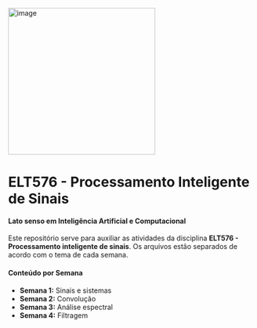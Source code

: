 <img align="middle" 
     src="https://external-content.duckduckgo.com/iu/?u=https%3A%2F%2Fbbt.caf.ufv.br%2Fwp-content%2Fthemes%2Fdiretorias%2Fassets%2Fimages%2Festrutura%2FlogotipoUFV.png&f=1&nofb=1&ipt=1761963a2083d900b5e48aa23b5b3dcd9b74a5ef6f8ce6ec52344a61c0daf884&ipo=images"
     alt="image" 
     style="width:300px;height:auto;">
     
# ELT576 - Processamento Inteligente de Sinais
#### Lato senso em Inteligência Artificial e Computacional
Este repositório serve para auxiliar as atividades da disciplina **ELT576 - Processamento inteligente de sinais**. Os arquivos estão separados de acordo com o tema de cada semana.

#### Conteúdo por Semana
- **Semana 1:** Sinais e sistemas
- **Semana 2:** Convolução
- **Semana 3:** Análise espectral
- **Semana 4:** Filtragem
